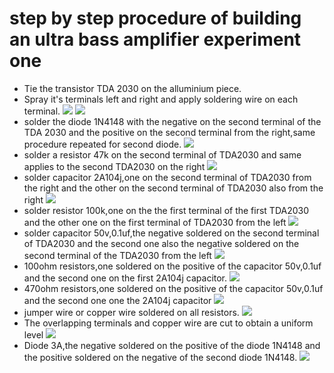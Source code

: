 # step by step procedure of building an ultra bass amplifier experiment one
- Tie the transistor TDA 2030 on the alluminium piece.
- Spray it's terminals left and right and apply soldering wire on each terminal.
![](Images/tyingTDA2030.png) 
![](Images/Applysolder.png)
- solder the diode 1N4148 with the negative on the second terminal of the TDA 2030 and the positive on the second terminal from the right,same procedure repeated for second diode.
![](Images/solderdiode1N4148.png)
- solder a resistor 47k on the second terminal of TDA2030 and same applies to the second TDA2030 on the right
![](Images/Solderresistor47k.png)
- solder capacitor 2A104j,one on the second terminal of TDA2030 from the right and the other on the second terminal of TDA2030 also from the right
![](Images/solder2a104.png)
- solder resistor 100k,one on the the first terminal of the first TDA2030 and the other one on the first terminal of TDA2030 from the left
![](Images/resistor100k.png)
- solder capacitor 50v,0.1uf,the negative soldered on the second terminal of TDA2030 and the second one also the negative soldered on the second terminal of the TDA2030 from the left
![](Images/50v0.1uf.png)
- 100ohm resistors,one soldered on the positive of the capacitor 50v,0.1uf and the second one on the first 2A104j capacitor.
![](Images/100ohmresistor.png)
- 470ohm resistors,one soldered on the positive of the capacitor 50v,0.1uf and the second one one the 2A104j capacitor
![](Images/470ohmresistor.png)
- jumper wire or copper wire soldered on all resistors.
![](Images/solderthecopperjrs.png)
- The overlapping terminals and copper wire are cut to obtain a uniform level
![](Images/cutoverlap.png)
- Diode 3A,the negative soldered on the positive of the diode 1N4148 and the positive soldered on the negative of the second diode 1N4148.
![](Images/diode3A.png)
